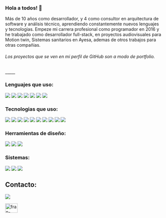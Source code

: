 ### Hola a todos! 👋

Más de 10 años como desarrollador, y 4 como consultor en arquitectura de software y análisis técnico, aprendiendo constantemente nuevos lenguajes y tecnologias.
  Empeze mi carrera profesional como programador en 2016 y he trabajado como desarrollador full-stack, 
  en proyectos audiovisuales para Motion twin, Sistemas sanitarios en Ayesa, ademas de otros trabajos para otras compañias.
<h6>
Los proyectos que se ven en mi perfil de GitHub son a modo de portfolio.
</h6>
_____

<h3> Lenguajes que uso: </h3>


<p align="left">
<img src="https://img.shields.io/badge/C%2B%2B-00599C?style=for-the-badge&logo=c%2B%2B&logoColor=white">
<img src="https://img.shields.io/badge/C%23-239120?style=for-the-badge&logo=c-sharp&logoColor=white">
<img src="https://img.shields.io/badge/HTML5-E34F26?style=for-the-badge&logo=html5&logoColor=white">
<img src="https://img.shields.io/badge/CSS3-1572B6?style=for-the-badge&logo=css3&logoColor=white">
<img src="https://img.shields.io/badge/typescript-%23007ACC.svg?style=for-the-badge&logo=typescript&logoColor=white">
<img src="https://img.shields.io/badge/PHP-777BB4?style=for-the-badge&logo=php&logoColor=white">
<img src="https://img.shields.io/badge/Python-FFD43B?style=for-the-badge&logo=python&logoColor=blue">
</p>

<h3> Tecnologias que uso: </h3>

<p align="left">
<img src="https://img.shields.io/badge/Visual_Studio-5C2D91?style=for-the-badge&logo=visual%20studio&logoColor=white">
<img src="https://img.shields.io/badge/VSCode-0078D4?style=for-the-badge&logo=visual%20studio%20code&logoColor=white">
<img src="https://img.shields.io/badge/Eclipse-2C2255?style=for-the-badge&logo=eclipse&logoColor=white">
<!-- <img src="https://img.shields.io/badge/Android_Studio-3DDC84?style=for-the-badge&logo=android-studio&logoColor=white"> -->
<img src="https://img.shields.io/badge/Tailwind%20CSS-%2338B2AC.svg?style=for-the-badge&?logo=tailwind-css&logoColor=white">
<img src="https://img.shields.io/badge/Unity-100000?style=for-the-badge&logo=unity&logoColor=white">
<!-- <img src="https://img.shields.io/badge/-Unreal%20Engine-313131?style=for-the-badge&logo=unreal-engine&logoColor=white"> -->
<img src="https://img.shields.io/badge/OpenGL-FFFFFF?style=for-the-badge&logo=opengl">
<img src="https://img.shields.io/badge/Angular-DD0031?style=for-the-badge&logo=angular&logoColor=white">
<img src="https://img.shields.io/badge/.NET-512BD4?style=for-the-badge&logo=dotnet&logoColor=white">
<img src="https://img.shields.io/badge/Bootstrap-563D7C?style=for-the-badge&logo=bootstrap&logoColor=white">
<img src="https://img.shields.io/badge/Xamarin-3498DB?style=for-the-badge&logo=xamarin&logoColor=white">

</p>

<h3> Herramientas de diseño: </h3>

<p align="left">
<img src="https://img.shields.io/badge/blender-%23F5792A.svg?style=for-the-badge&logo=blender&logoColor=white">
<img src="https://img.shields.io/badge/Adobe%20Photoshop-31A8FF?style=for-the-badge&logo=Adobe%20Photoshop&logoColor=black">
<img src="https://img.shields.io/badge/Krita-203759?style=for-the-badge&logo=krita&logoColor=EEF37B">
<p>

<h3> Sistemas: </h3>

<p align="left">
<img src="https://img.shields.io/badge/Linux-FCC624?style=for-the-badge&logo=linux&logoColor=black">
<img src="https://img.shields.io/badge/mac%20os-000000?style=for-the-badge&logo=apple&logoColor=white">
<img src="https://img.shields.io/badge/Windows-0078D6?style=for-the-badge&logo=windows&logoColor=white">
<p>

## Contacto:
<p><a href=mailto:flp.esp.val@gmail.com?subject="Contacto por GitHub">
<img align="center" src="https://img.shields.io/badge/Gmail-D14836?style=for-the-badge&logo=gmail&logoColor=white"/>
</a></p>
<!-- <p>
<a href="https://instagram.com/kingder2k" target="blank"><img align="center" src="https://raw.githubusercontent.com/rahuldkjain/github-profile-readme-generator/master/src/images/icons/Social/instagram.svg" alt="flp" height="30" width="40" /></a>
</p> -->
<a href="https://linkedin.com/in/fran-lopez-4b29612a2" target="blank"><img align="center" src="https://raw.githubusercontent.com/rahuldkjain/github-profile-readme-generator/master/src/images/icons/Social/linked-in-alt.svg" alt="fran-lopez-4b29612a2" height="30" width="40" /></a>
</p>
